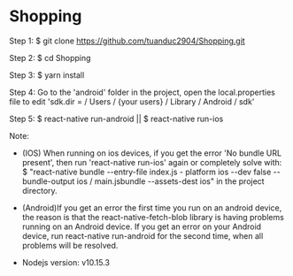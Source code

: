 # Shopping
Step 1: $ git clone https://github.com/tuanduc2904/Shopping.git

Step 2: $ cd Shopping

Step 3: $ yarn install

Step 4: Go to the 'android' folder in the project, open the local.properties file to edit 'sdk.dir = / Users / {your users} / Library / Android / sdk'

Step 5: $ react-native run-android || $ react-native run-ios

Note: 
- (IOS) When running on ios devices, if you get the error 'No bundle URL present', then run 'react-native run-ios' again or completely solve with:
$ "react-native bundle --entry-file index.js - platform ios --dev false --bundle-output ios / main.jsbundle --assets-dest ios" in the project directory.

- (Android)If you get an error the first time you run on an android device, the reason is that the react-native-fetch-blob library is having problems running on an Android device. If you get an error on your Android device, run react-native run-android for the second time, when all problems will be resolved.
- Nodejs version: v10.15.3
